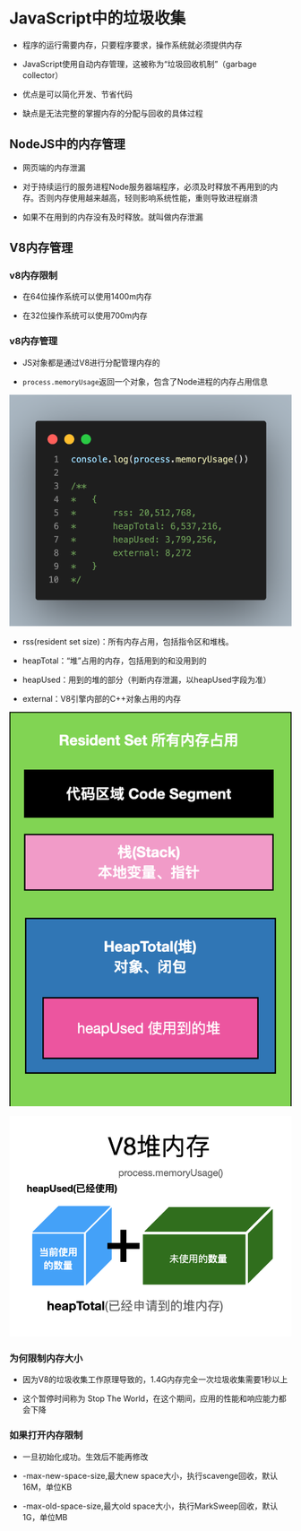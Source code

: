 # JavaScript中的垃圾收集

+ 程序的运行需要内存，只要程序要求，操作系统就必须提供内存

+ JavaScript使用自动内存管理，这被称为“垃圾回收机制”（garbage collector）

+ 优点是可以简化开发、节省代码

+ 缺点是无法完整的掌握内存的分配与回收的具体过程

## NodeJS中的内存管理

+ 网页端的内存泄漏

+ 对于持续运行的服务进程Node服务器端程序，必须及时释放不再用到的内存。否则内存使用越来越高，轻则影响系统性能，重则导致进程崩溃

+ 如果不在用到的内存没有及时释放。就叫做内存泄漏

## V8内存管理

### v8内存限制

+ 在64位操作系统可以使用1400m内存

+ 在32位操作系统可以使用700m内存

### v8内存管理

+ JS对象都是通过V8进行分配管理内存的

+ ```process.memoryUsage```返回一个对象，包含了Node进程的内存占用信息

![png](../../static/code1.png)

- rss(resident set size)：所有内存占用，包括指令区和堆栈。

- heapTotal：“堆”占用的内存，包括用到的和没用到的

- heapUsed：用到的堆的部分（判断内存泄漏，以heapUsed字段为准）

- external：V8引擎内部的C++对象占用的内存

![png](../../static/code2.png)

![png](../../static/code3.png)

### 为何限制内存大小

- 因为V8的垃圾收集工作原理导致的，1.4G内存完全一次垃圾收集需要1秒以上

- 这个暂停时间称为 Stop The World，在这个期间，应用的性能和响应能力都会下降

### 如果打开内存限制

- 一旦初始化成功。生效后不能再修改

- -max-new-space-size,最大new space大小，执行scavenge回收，默认16M，单位KB

- -max-old-space-size,最大old space大小，执行MarkSweep回收，默认1G，单位MB